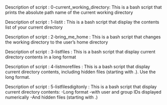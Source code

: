 

Description of script : 0-current_working_directory:
This is a bash script that prints the absolute path name of the current working directory

Description of script : 1-listit :
This is a bash script that display the contents list of your current directory

Description of script : 2-bring_me_home :
This is a bash script that changes the working directory to the user’s home directory

Description of script : 3-listfiles :
This is a bash script that display current directory contents in a long format

Description of script : 4-listmorefiles :
This is a bash script that display current directory contents, including hidden files (starting with .). Use the long format.

Description of script : 5-listfilesdigitonly :
This is a bash script that display current directory contents:
-Long format
-with user and group IDs displayed numerically
-And hidden files (starting with .)

